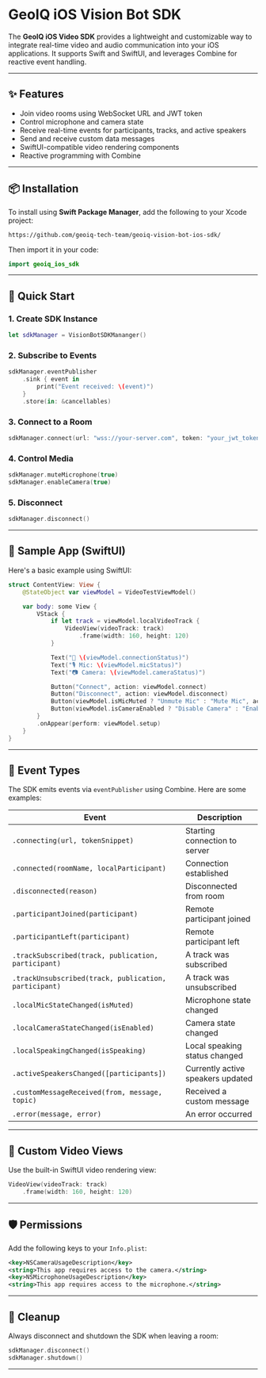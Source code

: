 
# GeoIQ iOS Vision Bot SDK

The **GeoIQ iOS Video SDK** provides a lightweight and customizable way to integrate real-time video and audio communication into your iOS applications. It supports Swift and SwiftUI, and leverages Combine for reactive event handling.

---

## ✨ Features

- Join video rooms using WebSocket URL and JWT token
- Control microphone and camera state
- Receive real-time events for participants, tracks, and active speakers
- Send and receive custom data messages
- SwiftUI-compatible video rendering components
- Reactive programming with Combine

---

## 📦 Installation

To install using **Swift Package Manager**, add the following to your Xcode project:

```
https://github.com/geoiq-tech-team/geoiq-vision-bot-ios-sdk/
```

Then import it in your code:

```swift
import geoiq_ios_sdk
```

---

## 🚀 Quick Start

### 1. Create SDK Instance

```swift
let sdkManager = VisionBotSDKMananger()
```

### 2. Subscribe to Events

```swift
sdkManager.eventPublisher
    .sink { event in
        print("Event received: \(event)")
    }
    .store(in: &cancellables)
```

### 3. Connect to a Room

```swift
sdkManager.connect(url: "wss://your-server.com", token: "your_jwt_token")
```

### 4. Control Media

```swift
sdkManager.muteMicrophone(true)
sdkManager.enableCamera(true)
```

### 5. Disconnect

```swift
sdkManager.disconnect()
```

---

## 🧪 Sample App (SwiftUI)

Here's a basic example using SwiftUI:

```swift
struct ContentView: View {
    @StateObject var viewModel = VideoTestViewModel()

    var body: some View {
        VStack {
            if let track = viewModel.localVideoTrack {
                VideoView(videoTrack: track)
                    .frame(width: 160, height: 120)
            }

            Text("🔌 \(viewModel.connectionStatus)")
            Text("🎙 Mic: \(viewModel.micStatus)")
            Text("📷 Camera: \(viewModel.cameraStatus)")

            Button("Connect", action: viewModel.connect)
            Button("Disconnect", action: viewModel.disconnect)
            Button(viewModel.isMicMuted ? "Unmute Mic" : "Mute Mic", action: viewModel.toggleMic)
            Button(viewModel.isCameraEnabled ? "Disable Camera" : "Enable Camera", action: viewModel.toggleCamera)
        }
        .onAppear(perform: viewModel.setup)
    }
}
```

---

## 🔔 Event Types

The SDK emits events via `eventPublisher` using Combine. Here are some examples:

| Event | Description |
|-------|-------------|
| `.connecting(url, tokenSnippet)` | Starting connection to server |
| `.connected(roomName, localParticipant)` | Connection established |
| `.disconnected(reason)` | Disconnected from room |
| `.participantJoined(participant)` | Remote participant joined |
| `.participantLeft(participant)` | Remote participant left |
| `.trackSubscribed(track, publication, participant)` | A track was subscribed |
| `.trackUnsubscribed(track, publication, participant)` | A track was unsubscribed |
| `.localMicStateChanged(isMuted)` | Microphone state changed |
| `.localCameraStateChanged(isEnabled)` | Camera state changed |
| `.localSpeakingChanged(isSpeaking)` | Local speaking status changed |
| `.activeSpeakersChanged([participants])` | Currently active speakers updated |
| `.customMessageReceived(from, message, topic)` | Received a custom message |
| `.error(message, error)` | An error occurred |

---

## 🧩 Custom Video Views

Use the built-in SwiftUI video rendering view:

```swift
VideoView(videoTrack: track)
    .frame(width: 160, height: 120)
```

---

## 🛡 Permissions

Add the following keys to your `Info.plist`:

```xml
<key>NSCameraUsageDescription</key>
<string>This app requires access to the camera.</string>
<key>NSMicrophoneUsageDescription</key>
<string>This app requires access to the microphone.</string>
```

---

## 🧼 Cleanup

Always disconnect and shutdown the SDK when leaving a room:

```swift
sdkManager.disconnect()
sdkManager.shutdown()
```

---
